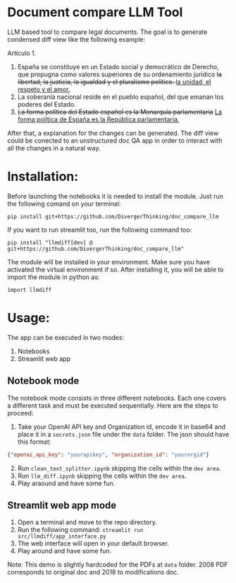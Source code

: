 # Document compare LLM Tool

LLM based tool to compare legal documents. The goal is to generate condensed diff view like the following example:

Artículo 1.
1. España se constituye en un Estado social y democrático de Derecho, que propugna como valores superiores de su ordenamiento jurídico <del>la libertad, la justicia, la igualdad y el pluralismo político. </del> <ins>la unidad, el respeto y el amor.</ins>
2. La soberanía nacional reside en el pueblo español, del que emanan los poderes del Estado.
3. <del>La forma política del Estado español es la  Monarquía parlamentaria</del> <ins>La forma política de España es la República parlamentaria.</ins>

After that, a explanation for the changes can be generated. The diff view could be conected to an unstructured doc QA app in order to interact with all the changes in a natural way.
# Installation:

Before launching the notebooks it is needed to install the module. Just run the following comand on your terminal:

`pip install git+https://github.com/DivergerThinking/doc_compare_llm`

If you want to run streamlit too, run the following command too:

`pip install "llmdiff[dev] @ git+https://github.com/DivergerThinking/doc_compare_llm"`

The module will be installed in your environment. Make sure you have activated the virtual environment if so. After installing it, you will be able to import the module in python as:

`ìmport llmdiff`

# Usage:

The app can be executed in two modes:
1. Notebooks
2. Streamlit web app

## Notebook mode

The notebook mode consists in three different notebooks. Each one covers a different task and must be executed sequentially. Here are the steps to proceed:
1. Take your OpenAI API key and Organization id, encode it in base64 and place it in a `secrets.json` file under the `data` folder. The json should have this format:

```json
{"openai_api_key": "yourapikey", "organization_id": "yourorgid"}
```
2. Run `clean_text_splitter.ipynb` skipping the cells within the `dev area`.
3. Run `llm_diff.ipynb` skipping the cells within the `dev area`.
4. Play araound and have some fun.

## Streamlit web app mode

1. Open a terminal and move to the repo directory.
2. Run the following command:
`streamlit run src/llmdiff/app_interface.py`
3. The web interface will open in your default browser.
4. Play around and have some fun.

Note: This demo is slightly hardcoded for the PDFs at `data` folder. 2008 PDF corresponds to original doc and 2018 to modifications doc.
